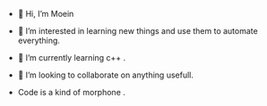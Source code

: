 - 👋 Hi, I’m Moein
- 👀 I’m interested in learning new things and use them to automate everything.
- 🌱 I’m currently learning c++ .
- 💞️ I’m looking to collaborate on anything usefull.

- Code is a kind of morphone .
